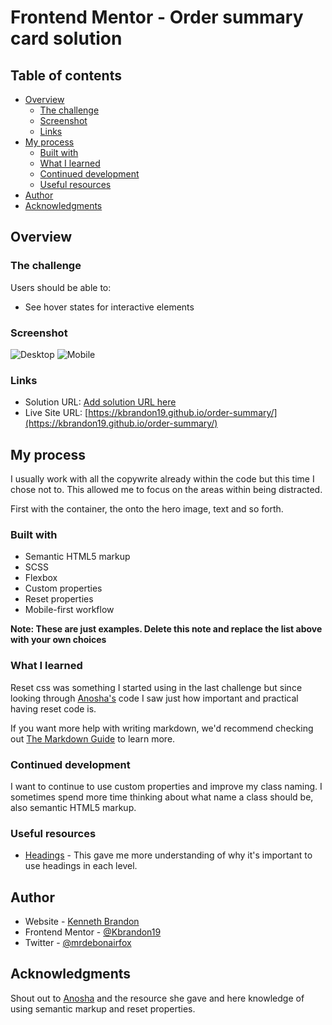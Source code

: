 # Frontend Mentor - Order summary card solution

## Table of contents

- [Overview](#overview)
  - [The challenge](#the-challenge)
  - [Screenshot](#screenshot)
  - [Links](#links)
- [My process](#my-process)
  - [Built with](#built-with)
  - [What I learned](#what-i-learned)
  - [Continued development](#continued-development)
  - [Useful resources](#useful-resources)
- [Author](#author)
- [Acknowledgments](#acknowledgments)



## Overview

### The challenge

Users should be able to:

- See hover states for interactive elements

### Screenshot

![Desktop](../screenshots/order-summary-desktop.png)
![Mobile](../screenshots/order-summary-mobile.png)



### Links

- Solution URL: [Add solution URL here](https://your-solution-url.com)
- Live Site URL: [https://kbrandon19.github.io/order-summary/](https://kbrandon19.github.io/order-summary/)

## My process

I usually work with all the copywrite already within the code but this time I chose not to. This allowed me to focus on the areas within being distracted. 

First with the container, the onto the hero image, text and so forth. 

### Built with

- Semantic HTML5 markup
- SCSS
- Flexbox
- Custom properties
- Reset properties
- Mobile-first workflow


**Note: These are just examples. Delete this note and replace the list above with your own choices**

### What I learned

Reset css was something I started using in the last challenge but since looking through [Anosha's](https://github.com/anoshaahmed) code I saw just how important and practical having reset code is. 

If you want more help with writing markdown, we'd recommend checking out [The Markdown Guide](https://www.markdownguide.org/) to learn more.


### Continued development

I want to continue to use custom properties and improve my class naming. I sometimes spend more time thinking about what name a class should be, also semantic HTML5 markup.


### Useful resources

- [Headings](https://ux.stackexchange.com/questions/49111/is-it-ok-to-use-h1-and-then-h3-instead-of-h1-and-then-h2) - This gave me more understanding of why it's important to use headings in each level.


## Author

- Website - [Kenneth Brandon](www.mrdebonairfox.com)
- Frontend Mentor - [@Kbrandon19](https://www.frontendmentor.io/profile/kbrandon19)
- Twitter - [@mrdebonairfox](https://www.twitter.com/mrdebonairfox)


## Acknowledgments

Shout out to [Anosha](https://github.com/anoshaahmed) and the resource she gave and here knowledge of using semantic markup and reset properties.


